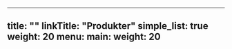 
---
title: ""
linkTitle: "Produkter"
simple_list: true
weight: 20
menu:
  main:
    weight: 20
---




